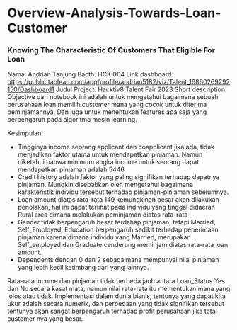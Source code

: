 # Overview-Analysis-Towards-Loan-Customer
### Knowing The Characteristic Of Customers That Eligible For Loan

Nama: Andrian Tanjung
Bacth: HCK 004
Link dashboard: https://public.tableau.com/app/profile/andrian5182/viz/Talent_16860269292150/Dashboard1
Judul Project: Hacktiv8 Talent Fair 2023
Short description: Objective dari notebook ini adalah untuk mengetahui bagaimana sebuah perusahaan loan memilih customer mana yang cocok untuk diterima peminjamannya. Dan juga untuk menentukan features apa saja yang berpengaruh pada algoritma mesin learning.

Kesimpulan:
- Tingginya income seorang applicant dan coapplicant jika ada, tidak menjadikan faktor utama untuk mendapatkan pinjaman. Namun diketahui bahwa minimum angka income untuk seorang dapat mendapatkan pinjaman adalah 5446
- Credit history adalah faktor yang paling signifikan terhadap dapatnya pinjaman. Mungkin disebabkan oleh mengetahui bagaimana karakteristik individu tersebut terhadap pinjaman-pinjaman sebelumnya.
- Loan amount diatas rata-rata 149 kemungkinan besar akan dilakukan penolakan, hal ini dapat terlihat pada individu yang tinggal didaerah Rural area dimana melakukan peminjaman diatas rata-rata
- Gender tidak berpengaruh besar terdahap pinjaman, tetapi Married, Self_Employed, Education berpengaruh sedikit terhadap penerimaan pinjaman karena dimana individu yang Married, merupakan Self_employed dan Graduate cenderung meminjam diatas rata-rata loan amount.
- Dependents dengan 0 dan 2 sebagaimana mempunyai nilai pinjaman yang lebih kecil ketimbang dari yang lainnya.

Rata-rata income dan pinjaman tidak berbeda jauh antara Loan_Status Yes dan No secara kasat mata, namun nilai rata-rata itu mementukan mana yang lolos atau tidak. Implementasi dalam dunia bisnis, tentunya yang dapat kita ukur adalah secara numerik, dan perbedaan yang tidak signifikan tersebut tentunya akan sangat berpengaruh terhadap profit perusahaan jika total customer nya yang besar.
